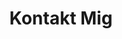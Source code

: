 ---
title: "Kontakt Mig"
# meta description
description: "this is meta description"
# save as draft
draft: false
---